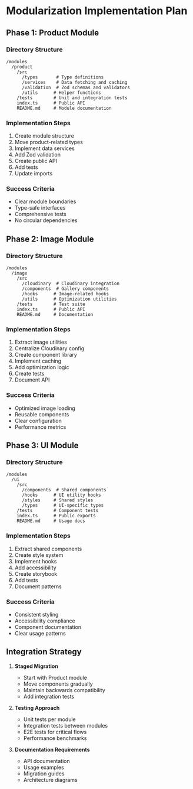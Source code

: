 # Modularization Implementation Plan

## Phase 1: Product Module

### Directory Structure
```
/modules
  /product
    /src
      /types       # Type definitions
      /services    # Data fetching and caching
      /validation  # Zod schemas and validators
      /utils      # Helper functions
    /tests        # Unit and integration tests
    index.ts      # Public API
    README.md     # Module documentation
```

### Implementation Steps
1. Create module structure
2. Move product-related types
3. Implement data services
4. Add Zod validation
5. Create public API
6. Add tests
7. Update imports

### Success Criteria
- Clear module boundaries
- Type-safe interfaces
- Comprehensive tests
- No circular dependencies

## Phase 2: Image Module

### Directory Structure
```
/modules
  /image
    /src
      /cloudinary  # Cloudinary integration
      /components  # Gallery components
      /hooks      # Image-related hooks
      /utils      # Optimization utilities
    /tests        # Test suite
    index.ts      # Public API
    README.md     # Documentation
```

### Implementation Steps
1. Extract image utilities
2. Centralize Cloudinary config
3. Create component library
4. Implement caching
5. Add optimization logic
6. Create tests
7. Document API

### Success Criteria
- Optimized image loading
- Reusable components
- Clear configuration
- Performance metrics

## Phase 3: UI Module

### Directory Structure
```
/modules
  /ui
    /src
      /components  # Shared components
      /hooks      # UI utility hooks
      /styles     # Shared styles
      /types      # UI-specific types
    /tests        # Component tests
    index.ts      # Public exports
    README.md     # Usage docs
```

### Implementation Steps
1. Extract shared components
2. Create style system
3. Implement hooks
4. Add accessibility
5. Create storybook
6. Add tests
7. Document patterns

### Success Criteria
- Consistent styling
- Accessibility compliance
- Component documentation
- Clear usage patterns

## Integration Strategy

1. **Staged Migration**
   - Start with Product module
   - Move components gradually
   - Maintain backwards compatibility
   - Add integration tests

2. **Testing Approach**
   - Unit tests per module
   - Integration tests between modules
   - E2E tests for critical flows
   - Performance benchmarks

3. **Documentation Requirements**
   - API documentation
   - Usage examples
   - Migration guides
   - Architecture diagrams